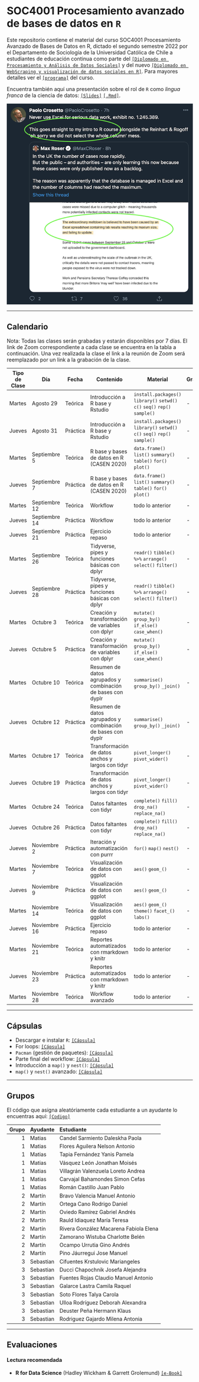 # SOC4001 Procesamiento avanzado de bases de datos en `R`
Este repositorio contiene el material del curso SOC4001 Procesamiento Avanzado de Bases de Datos en R, dictado el segundo semestre 2022 por el Departamento de Sociología de la Universidad Católica de Chile a estudiantes de educación continua como parte del [`[Diplomado en Procesamiento y Análisis de Datos Sociales]`](https://educacioncontinua.uc.cl/41343-ficha-diplomado-en-procesamiento-y-analisis-de-datos-sociales) y del nuevo [`[Diplomado en WebScraping y visualización de datos sociales en R]`](https://educacioncontinua.uc.cl/43873-ficha-diplomado-en-webscraping-y-visualizacion-de-datos-sociales-en-r). Para mayores detalles ver el [`[programa]`](files/syllabus_soc4001.pdf) del curso.

Encuentra también aquí una presentación sobre el rol de `R` como *lingua franca* de la ciencia de datos: [`[Slides]`](https://mebucca.github.io/dar_soc4001/slides/presentation/presentation#1) [`[.Rmd]`](slides/presentation/presentation.Rmd). 


![useR](files/useR.png)

---
## Calendario

Nota: Todas las clases serán grabadas y estarán disponibles por 7 días. El link de Zoom correspondiente a cada clase se encuentra en la tabla a continuación. Una vez realizada la clase el link a la reunión de Zoom será reemplazado por un link a la grabación de la clase. 


| Tipo de Clase | Día          | Fecha  | Contenido                                                   | Material                                                                         | Grabación |
|---------------|--------------|--------|-------------------------------------------------------------|----------------------------------------------------------------------------------|-----------|
| Martes       | Agosto 29    | Teórica| Introducción a R base y Rstudio                             | `install.packages()` `library()` `setwd()` `c()` `seq()` `rep()` `sample()`      | -         |
| Jueves       | Agosto 31    | Práctica| Introducción a R base y Rstudio                             | `install.packages()` `library()` `setwd()` `c()` `seq()` `rep()` `sample()`      | -         |
| Martes       | Septiembre 5 | Teórica| R base y bases de datos en R (CASEN 2020)                   | `data.frame()` `list()` `summary()` `table()` `for()` `plot()`                   | -         |
| Jueves       | Septiembre 7 | Práctica| R base y bases de datos en R (CASEN 2020)                   | `data.frame()` `list()` `summary()` `table()` `for()` `plot()`                   | -         |
| Martes       | Septiembre 12| Teórica| Workflow                                                    | todo lo anterior                                                                 | -         |
| Jueves       | Septiembre 14| Práctica| Workflow                                                    | todo lo anterior                                                                 | -         |
| Jueves       | Septiembre 21| Práctica| Ejercicio repaso                                            | todo lo anterior                                                                 | -         |
| Martes       | Septiembre 26| Teórica| Tidyverse, pipes y funciones básicas con dplyr              | `readr()` `tibble()` `%>%` `arrange()` `select()` `filter()`                     | -         |
| Jueves       | Septiembre 28| Práctica| Tidyverse, pipes y funciones básicas con dplyr              | `readr()` `tibble()` `%>%` `arrange()` `select()` `filter()`                     | -         |
| Martes       | Octubre 3    | Teórica| Creación y transformación de variables con dplyr            | `mutate()` `group_by()` `if_else()` `case_when()`                                | -         |
| Jueves       | Octubre 5    | Práctica| Creación y transformación de variables con dplyr            | `mutate()` `group_by()` `if_else()` `case_when()`                                | -         |
| Martes       | Octubre 10   | Teórica| Resumen de datos agrupados y combinación de bases con dyplr | `summarise()` `group_by()` `_join()`                                             | -         |
| Jueves       | Octubre 12   | Práctica| Resumen de datos agrupados y combinación de bases con dyplr | `summarise()` `group_by()` `_join()`                                             | -         |
| Martes       | Octubre 17   | Teórica| Transformación de datos anchos y largos con tidyr           | `pivot_longer()` `pivot_wider()`                                                 | -         |
| Jueves       | Octubre 19   | Práctica| Transformación de datos anchos y largos con tidyr           | `pivot_longer()` `pivot_wider()`                                                 | -         |
| Martes       | Octubre 24   | Teórica| Datos faltantes con tidyr                                   | `complete()` `fill()` `drop_na()` `replace_na()`                                  | -         |
| Jueves       | Octubre 26   | Práctica| Datos faltantes con tidyr                                   | `complete()` `fill()` `drop_na()` `replace_na()`                                  | -         |
| Jueves       | Noviembre 2  | Práctica| Iteración y automatización con purrr                        | `for()` `map()` `nest()`                                                         | -         |
| Martes       | Noviembre 7  | Teórica| Visualización de datos con ggplot                           | `aes()` `geom_()`                                                                | -         |
| Jueves       | Noviembre 9  | Práctica| Visualización de datos con ggplot                           | `aes()` `geom_()`                                                                | -         |
| Martes       | Noviembre 14 | Teórica| Visualización de datos con ggplot                           | `aes()` `geom_()` `theme()` `facet_()` `labs()`                                  | -         |
| Jueves       | Noviembre 16 | Práctica| Ejercicio repaso                                            | todo lo anterior                                                                 | -         |
| Martes       | Noviembre 21 | Teórica| Reportes automatizados con rmarkdown y knitr                | todo lo anterior                                                                 | -         |
| Jueves       | Noviembre 23 | Práctica| Reportes automatizados con rmarkdown y knitr                | todo lo anterior                                                                 | -         |
| Martes       | Noviembre 28 | Teórica| Workflow avanzado                                           | todo lo anterior                                                                 | -         |


---

## Cápsulas

- Descargar e instalar `R`: [`[Cápsula]`](https://www.youtube.com/watch?v=805yKZSQaj8)
- For loops: [`[Cápsula]`](https://www.youtube.com/watch?v=Jg473dyiahY)
- `Pacman` (gestión de paquetes): [`[Cápsula]`](https://zoom.us/rec/play/oEC3ylDF1FgvRefSBeVYa1sw1YUllzmpEErUAJ2Fo_Hm5ZZkKUC1eqpDLlwyAIFi2jmX_VhQJaKJPKWV.A9FP161KdHNM_Agr?continueMode=true&_x_zm_rtaid=u0HMtmUiRMejpEz1fB47bQ.1663094558713.9f2656b492d27b84f009e687810d20ab&_x_zm_rhtaid=913)
- Parte final del workflow: [`[Cápsula]`](https://zoom.us/rec/play/uggnL2XFaA9UQEF1QgBT-vnqUUm3g2EnuXp7npOcIfav35wTzwcGnVZQL51u2li9tjgJozslJR7xb-4x.YClnoWfPbbY2rOsZ?continueMode=true&_x_zm_rtaid=u0HMtmUiRMejpEz1fB47bQ.1663094558713.9f2656b492d27b84f009e687810d20ab&_x_zm_rhtaid=913)
- Introducción a `map()` y `nest()`: [`[Cápsula]`](https://www.youtube.com/watch?v=Ko2SdZ1_nLU)
- `map()` y `nest()` avanzado: [`[Cápsula]`](https://www.youtube.com/watch?v=uBqGpz1Rk-s)

---

## Grupos

El código que asigna aleatóriamente cada estudiante a un ayudante lo encuentras aquí: [`[Codigo]`](files/student2ta.R)

| Grupo|Ayudante  |Estudiante                             |
|-----:|:---------|:--------------------------------------|
|     1|Matias    |Candel Sarmiento Daleskha Paola        |
|     1|Matias    |Flores Aguilera Nelson Antonio         |
|     1|Matias    |Tapia Fernández Yanis Pamela           |
|     1|Matias    |Vásquez León Jonathan Moisés           |
|     1|Matias    |Villagrán Valenzuela Loreto Andrea     |
|     1|Matias    |Carvajal Bahamondes Simon Cefas        |
|     1|Matias    |Román Castillo Juan Pablo              |
|     2|Martín    |Bravo Valencia Manuel Antonio          |
|     2|Martín    |Ortega Cano Rodrigo Daniel             |
|     2|Martín    |Oviedo Ramírez Gabriel Andrés          |
|     2|Martín    |Rauld Idiaquez María Teresa            |
|     2|Martín    |Rivera González Macarena Fabiola Elena |
|     2|Martín    |Zamorano Wistuba Charlotte Belén       |
|     2|Martín    |Ocampo Urrutia Gino Andrés             |
|     2|Martín    |Pino Jáurregui Jose Manuel             |
|     3|Sebastian |Cifuentes Krstulovic Mariangeles       |
|     3|Sebastian |Ducci Chapochnik Josefa Alejandra      |
|     3|Sebastian |Fuentes Rojas Claudio Manuel Antonio   |
|     3|Sebastian |Galarce Lastra Camila Raquel           |
|     3|Sebastian |Soto Flores Talya Carola               |
|     3|Sebastian |Ulloa Rodríguez Deborah Alexandra      |
|     3|Sebastian |Deuster Peña Hermann Klaus             |
|     3|Sebastian |Rodriguez Gajardo Milena Antonia       |


---

## Evaluaciones 




#### Lectura recomendada

- **R for Data Science** (Hadley Wickham & Garrett Grolemund) [`[e-Book]`](https://r4ds.had.co.nz/)




